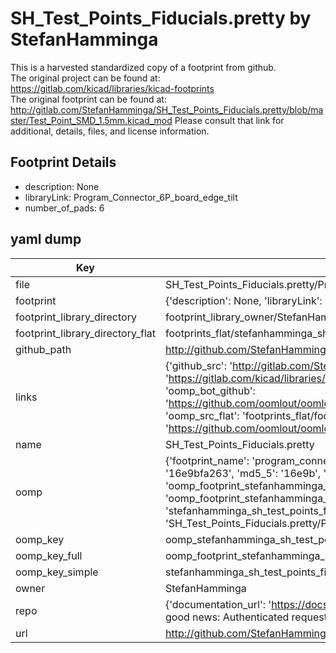 # SH_Test_Points_Fiducials.pretty by StefanHamminga  
This is a harvested standardized copy of a footprint from github.  
The original project can be found at:  
https://gitlab.com/kicad/libraries/kicad-footprints  
The original footprint can be found at:
http://gitlab.com/StefanHamminga/SH_Test_Points_Fiducials.pretty/blob/master/Test_Point_SMD_1.5mm.kicad_mod
Please consult that link for additional, details, files, and license information.  
## Footprint Details
* description: None  
* libraryLink: Program_Connector_6P_board_edge_tilt  
* number_of_pads: 6  
## yaml dump  
| Key | Value |  
| --- | --- |  
| file | SH_Test_Points_Fiducials.pretty/Program_Connector_6P_board_edge_tilt.kicad_mod |  
| footprint | {'description': None, 'libraryLink': 'Program_Connector_6P_board_edge_tilt', 'number_of_pads': 6} |  
| footprint_library_directory | footprint_library_owner/StefanHamminga_SH_Test_Points_Fiducials.pretty |  
| footprint_library_directory_flat | footprints_flat/stefanhamminga_sh_test_points_fiducials_program_connector_6p_board_edge_tilt/working |  
| github_path | http://github.com/StefanHamminga/SH_Test_Points_Fiducials.pretty/blob/master/Program_Connector_6P_board_edge_tilt.kicad_mod |  
| links | {'github_src': 'http://gitlab.com/StefanHamminga/SH_Test_Points_Fiducials.pretty/blob/master/Test_Point_SMD_1.5mm.kicad_mod', 'github_src_repo': 'https://gitlab.com/kicad/libraries/kicad-footprints', 'oomp_bot': 'footprints/stefanhamminga_sh_test_points_fiducials_program_connector_6p_board_edge_tilt/working', 'oomp_bot_github': 'https://github.com/oomlout/oomlout_oomp_footprint_bot/tree/main/footprints/stefanhamminga_sh_test_points_fiducials_program_connector_6p_board_edge_tilt/working', 'oomp_src_flat': 'footprints_flat/footprints_flat/stefanhamminga_sh_test_points_fiducials_program_connector_6p_board_edge_tilt/working', 'oomp_src_flat_github': 'https://github.com/oomlout/oomlout_oomp_footprint_src/tree/main/footprints_flat/stefanhamminga_sh_test_points_fiducials_program_connector_6p_board_edge_tilt/working'} |  
| name | SH_Test_Points_Fiducials.pretty |  
| oomp | {'footprint_name': 'program_connector_6p_board_edge_tilt', 'library_name': 'sh_test_points_fiducials', 'md5': '16e9bfa26382dba2dcc589ebb4728e97', 'md5_10': '16e9bfa263', 'md5_5': '16e9b', 'md5_6': '16e9bf', 'oomp_key': 'oomp_stefanhamminga_sh_test_points_fiducials_program_connector_6p_board_edge_tilt', 'oomp_key_extra': 'oomp_footprint_stefanhamminga_sh_test_points_fiducials_program_connector_6p_board_edge_tilt', 'oomp_key_full': 'oomp_footprint_stefanhamminga_sh_test_points_fiducials_program_connector_6p_board_edge_tilt_16e9bf', 'oomp_key_simple': 'stefanhamminga_sh_test_points_fiducials_program_connector_6p_board_edge_tilt', 'original_filename': 'SH_Test_Points_Fiducials.pretty/Program_Connector_6P_board_edge_tilt.kicad_mod', 'owner_name': 'stefanhamminga'} |  
| oomp_key | oomp_stefanhamminga_sh_test_points_fiducials_program_connector_6p_board_edge_tilt |  
| oomp_key_full | oomp_footprint_stefanhamminga_sh_test_points_fiducials_program_connector_6p_board_edge_tilt |  
| oomp_key_simple | stefanhamminga_sh_test_points_fiducials_program_connector_6p_board_edge_tilt |  
| owner | StefanHamminga |  
| repo | {'documentation_url': 'https://docs.github.com/rest/overview/resources-in-the-rest-api#rate-limiting', 'message': "API rate limit exceeded for 84.66.173.59. (But here's the good news: Authenticated requests get a higher rate limit. Check out the documentation for more details.)"} |  
| url | http://github.com/StefanHamminga/SH_Test_Points_Fiducials.pretty |  

